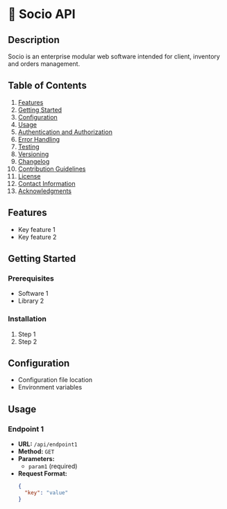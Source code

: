 # 💼 Socio API
## Description
Socio is an enterprise modular web software intended for client, inventory and orders management. 

## Table of Contents
1. [Features](#features)
2. [Getting Started](#getting-started)
3. [Configuration](#configuration)
4. [Usage](#usage)
5. [Authentication and Authorization](#authentication-and-authorization)
6. [Error Handling](#error-handling)
7. [Testing](#testing)
8. [Versioning](#versioning)
9. [Changelog](#changelog)
10. [Contribution Guidelines](#contributing)
11. [License](#license)
12. [Contact Information](#contact)
13. [Acknowledgments](#acknowledgments)

## Features
- Key feature 1
- Key feature 2

## Getting Started
### Prerequisites
- Software 1
- Library 2

### Installation
1. Step 1
2. Step 2

## Configuration
- Configuration file location
- Environment variables

## Usage
### Endpoint 1
- **URL:** `/api/endpoint1`
- **Method:** `GET`
- **Parameters:** 
  - `param1` (required)
- **Request Format:**
  ```json
  {
    "key": "value"
  }